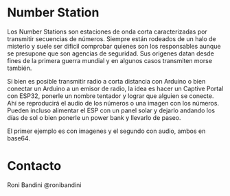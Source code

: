 # Number Station
Los Number Stations son estaciones de onda corta caracterizadas por transmitir secuencias de números. Siempre están rodeados de un halo de misterio y suele ser dificil comprobar quienes son los responsables aunque se presupone que son agencias de seguridad. Sus origenes datan desde fines de la primera guerra mundial y en algunos casos transmiten morse también.

Si bien es posible transmitir radio a corta distancia con Arduino o bien conectar un Arduino a un emisor de radio, la idea es hacer un Captive Portal con ESP32, ponerle un nombre tentador y lograr que alguien se conecte. Ahí se reproducirá el audio de los números o una imagen con los números. Pueden incluso alimentar el ESP con un panel solar y dejarlo andando los días de sol o bien ponerle un power bank y llevarlo de paseo.

El primer ejemplo es con imagenes y el segundo con audio, ambos en base64.

# Contacto
Roni Bandini
@ronibandini
